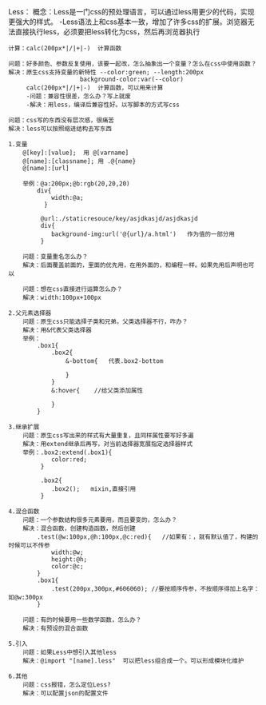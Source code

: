 Less：
    概念：Less是一门css的预处理语言，可以通过less用更少的代码，实现更强大的样式。
        -Less语法上和css基本一致，增加了许多css的扩展。浏览器无法直接执行less，必须要把less转化为css，然后再浏览器执行

    计算：calc(200px*|/|+|-)  计算函数

    问题：好多颜色、参数反复使用，该要一起改，怎么抽象出一个变量？怎么在css中使用函数？
    解决：原生css支持变量的新特性 --color:green; --length:200px
                        background-color:var(--color)
         calc(200px*|/|+|-)  计算函数，可以用来计算
         -问题：兼容性很差，怎么办？写上就废
         -解决：用less，编译后兼容性好。以写脚本的方式写css

    问题：css写的东西没有层次感，很痛苦
    解决：less可以按照缩进结构去写东西

    1.变量
        @[key]:[value];  用 @[varname]
        @[name]:[classname]; 用 .@{name}  
        @[name]:[url]

        举例：@a:200px;@b:rgb(20,20,20)
            div{
                width:@a;
              }
             
             @url:./staticresouce/key/asjdkasjd/asjdkasjd
             div{
                background-img:url('@{url}/a.html')   作为值的一部分用
             }

        问题：变量重名怎么办？
        解决：后面覆盖前面的，里面的优先用，在用外面的，和编程一样。如果先用后声明也可以

        问题：想在css直接进行运算怎么办？
        解决：width:100px+100px

    2.父元素选择器
        问题：原生css只能选择子类和兄弟，父类选择器不行，咋办？
        解决：用&代表父类选择器
        举例：
            .box1{
                .box2{
                    &-bottom{   代表.box2-bottom

                    }
                }
                &:hover{    //给父类添加属性

                }
            }

    3.继承扩展
        问题：原生css写出来的样式有大量重复，且同样属性要写好多遍
        解决：用extend继承后再写，对当前选择器宽展指定选择器样式
        举例：.box2:extend(.box1){
                color:red;
             }

             .box2{
                .box2();   mixin,直接引用
             }

    4.混合函数
        问题：一个参数结构很多元素要用，而且要变的，怎么办？
        解决：混合函数，创建构造函数，然后创建
            .test(@w:100px,@h:100px,@c:red){   //如果有：，就有默认值了，构建的时候可以不传参
                width:@w;
                height:@h;
                color:@c;
            }
            .box1{
                .test(200px,300px,#606060); //要按顺序传参，不按顺序得加上名字：如@w:300px
            }

        问题：有的时候要用一些数学函数，怎么办？
        解决：有预设的混合函数

    5.引入
        问题：如果Less中想引入其他less
        解决：@import "[name].less"  可以把less组合成一个。可以形成模块化维护

    6.其他
        问题：css报错，怎么定位Less?
        解决：可以配置json的配置文件